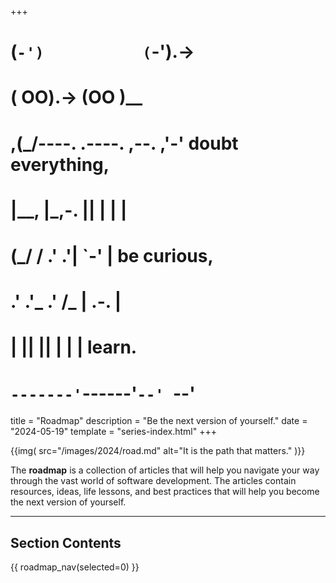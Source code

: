 +++
#   (`-')           (`-').->
#   ( OO).->        (OO )__
# ,(_/----. .----. ,--. ,'-' doubt everything,
# |__,    |\_,-.  ||  | |  |
#  (_/   /    .' .'|  `-'  | be curious,
#  .'  .'_  .'  /_ |  .-.  |
# |       ||      ||  | |  | learn.
# `-------'`------'`--' `--'

title = "Roadmap"
description = "Be the next version of yourself."
date = "2024-05-19"
template = "series-index.html"
+++

{{img(
  src="/images/2024/road.md"
  alt="It is the path that matters."
)}}

The **roadmap** is a collection of articles that will help you navigate your way 
through the vast world of software development. The articles contain resources,
ideas, life lessons, and best practices that will help you become the next
version of yourself.

--------

## Section Contents

{{ roadmap_nav(selected=0) }}
